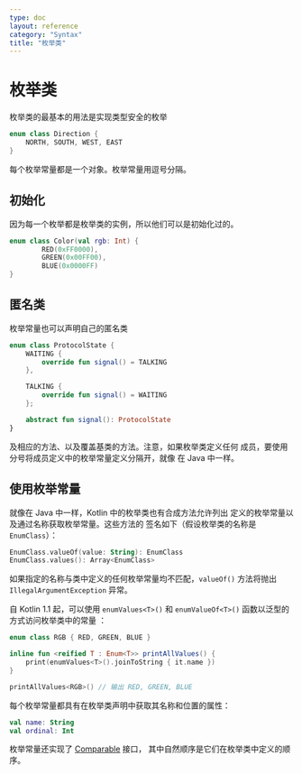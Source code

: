 ```yaml
---
type: doc
layout: reference
category: "Syntax"
title: "枚举类"
---
```


# 枚举类

枚举类的最基本的用法是实现类型安全的枚举

``` kotlin
enum class Direction {
    NORTH, SOUTH, WEST, EAST
}
```

每个枚举常量都是一个对象。枚举常量用逗号分隔。

## 初始化

因为每一个枚举都是枚举类的实例，所以他们可以是初始化过的。

``` kotlin
enum class Color(val rgb: Int) {
        RED(0xFF0000),
        GREEN(0x00FF00),
        BLUE(0x0000FF)
}
```

## 匿名类

枚举常量也可以声明自己的匿名类

``` kotlin
enum class ProtocolState {
    WAITING {
        override fun signal() = TALKING
    },

    TALKING {
        override fun signal() = WAITING
    };

    abstract fun signal(): ProtocolState
}
```

及相应的方法、以及覆盖基类的方法。注意，如果枚举类定义任何
成员，要使用分号将成员定义中的枚举常量定义分隔开，就像
在 Java 中一样。

## 使用枚举常量

就像在 Java 中一样，Kotlin 中的枚举类也有合成方法允许列出
定义的枚举常量以及通过名称获取枚举常量。这些方法的
签名如下（假设枚举类的名称是 `EnumClass`）：

``` kotlin
EnumClass.valueOf(value: String): EnumClass
EnumClass.values(): Array<EnumClass>
```

如果指定的名称与类中定义的任何枚举常量均不匹配，`valueOf()` 方法将抛出 `IllegalArgumentException` 异常。

自 Kotlin 1.1 起，可以使用 `enumValues<T>()` 和 `enumValueOf<T>()` 函数以泛型的方式访问枚举类中的常量
：

``` kotlin
enum class RGB { RED, GREEN, BLUE }

inline fun <reified T : Enum<T>> printAllValues() {
    print(enumValues<T>().joinToString { it.name })
}

printAllValues<RGB>() // 输出 RED, GREEN, BLUE
```

每个枚举常量都具有在枚举类声明中获取其名称和位置的属性：

``` kotlin
val name: String
val ordinal: Int
```

枚举常量还实现了 [Comparable](https://kotlinlang.org/api/latest/jvm/stdlib/kotlin/-comparable/index.html) 接口，
其中自然顺序是它们在枚举类中定义的顺序。

